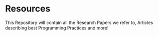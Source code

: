# Resources
This Repository will contain all the Research Papers we refer to, Articles describing best Programming Practices and more!
